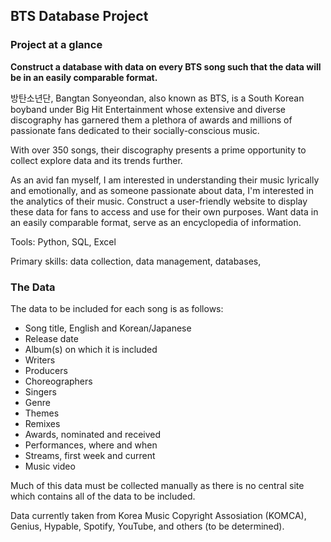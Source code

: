 ## BTS Database Project

### Project at a glance
**Construct a database with data on every BTS song such that the data will be in an easily comparable format.** 

방탄소년단, Bangtan Sonyeondan, also known as BTS, is a South Korean boyband under Big Hit Entertainment whose extensive and diverse discography has garnered them a plethora of awards and millions of passionate fans dedicated to their socially-conscious music. 

With over 350 songs, their discography presents a prime opportunity to collect explore data and its trends further.

As an avid fan myself, I am interested in understanding their music lyrically and emotionally, and as someone passionate about data, I'm interested in the analytics of their music.
Construct a user-friendly website to display these data for fans to access and use for their own purposes.
Want data in an easily comparable format, serve as an encyclopedia of information.

Tools: Python, SQL, Excel

Primary skills: data collection, data management, databases, 

### The Data
The data to be included for each song is as follows:
  - Song title, English and Korean/Japanese
  - Release date
  - Album(s) on which it is included
  - Writers
  - Producers
  - Choreographers
  - Singers
  - Genre
  - Themes
  - Remixes
  - Awards, nominated and received 
  - Performances, where and when
  - Streams, first week and current
  - Music video
  
  Much of this data must be collected manually as there is no central site which contains all of the data to be included. 
  
  Data currently taken from Korea Music Copyright Assosiation (KOMCA), Genius, Hypable, Spotify, YouTube, and others (to be determined).

